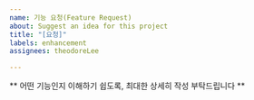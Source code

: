 ```yaml
---
name: 기능 요청(Feature Request)
about: Suggest an idea for this project
title: "[요청]"
labels: enhancement
assignees: theodoreLee

---
```


** 어떤 기능인지 이해하기 쉽도록, 최대한 상세히 작성 부탁드립니다 **
